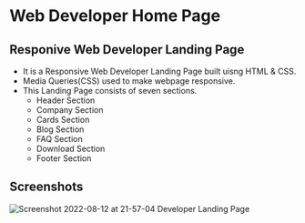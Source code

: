 # Web Developer Home Page

## Responive Web Developer Landing Page

- It is a Responsive Web Developer Landing Page built uisng HTML & CSS.
- Media Queries(CSS) used to make webpage responsive.
- This Landing Page consists of seven sections.
    - Header Section
    - Company Section
    - Cards Section
    - Blog Section
    - FAQ Section
    - Download Section
    - Footer Section

## Screenshots

![Screenshot 2022-08-12 at 21-57-04 Developer Landing Page](https://user-images.githubusercontent.com/110158807/184409186-2c25ede0-9df4-4c0f-87b5-1cc80fe0c284.png)

